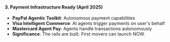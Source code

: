 #### **3. Payment Infrastructure Ready (April 2025)**

- **PayPal Agentic Toolkit**: Autonomous payment capabilities
- **Visa Intelligent Commerce**: AI agents trigger payments on user's behalf
- **Mastercard Agent Pay**: Agents handle transactions autonomously
- **Significance**: The rails are built. First movers can launch NOW.
